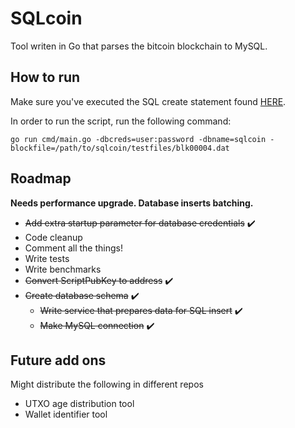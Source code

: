 # SQLcoin
Tool writen in Go that parses the bitcoin blockchain to MySQL.
## How to run
Make sure you've executed the SQL create statement found [HERE](sqldiagram/createsqlcoin3.sql).

In order to run the script, run the following command:

    go run cmd/main.go -dbcreds=user:password -dbname=sqlcoin -blockfile=/path/to/sqlcoin/testfiles/blk00004.dat
## Roadmap

**Needs performance upgrade. Database inserts batching.**

- ~~Add extra startup parameter for database credentials~~ :heavy_check_mark:
- Code cleanup
- Comment all the things!
- Write tests
- Write benchmarks
- ~~Convert ScriptPubKey to address~~ :heavy_check_mark:
- ~~Create database schema~~ :heavy_check_mark:
    - ~~Write service that prepares data for SQL insert~~ :heavy_check_mark:
    - ~~Make MySQL connection~~ :heavy_check_mark:
## Future add ons
Might distribute the following in different repos
- UTXO age distribution tool
- Wallet identifier tool
